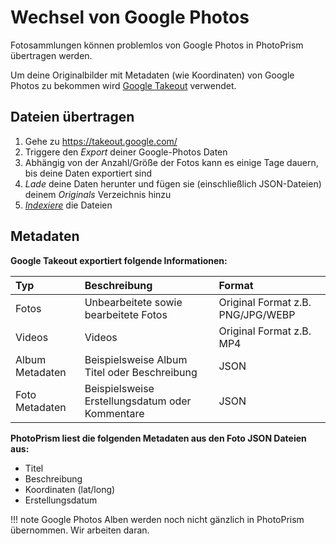 # Wechsel von Google Photos #

Fotosammlungen können problemlos von Google Photos in PhotoPrism übertragen werden.

Um deine Originalbilder mit Metadaten (wie Koordinaten) von Google Photos zu bekommen wird [Google Takeout](https://takeout.google.com/) verwendet.

## Dateien übertragen #

1. Gehe zu https://takeout.google.com/
2. Triggere den *Export* deiner Google-Photos Daten
3. Abhängig von der Anzahl/Größe der Fotos kann es einige Tage dauern, bis deine Daten exportiert sind
4. *Lade* deine Daten herunter und fügen sie (einschließlich JSON-Dateien) deinem *Originals* Verzeichnis hinzu
5. [*Indexiere*](../library/indexing.md) die Dateien

## Metadaten

**Google Takeout exportiert folgende Informationen:**

| Typ | Beschreibung | Format |
|:--|:--|:--|
|Fotos|Unbearbeitete sowie bearbeitete Fotos|Original Format z.B. PNG/JPG/WEBP|
|Videos|Videos|Original Format z.B. MP4|
|Album Metadaten|Beispielsweise Album Titel oder Beschreibung|JSON|
|Foto Metadaten|Beispielsweise Erstellungsdatum oder Kommentare|JSON|

**PhotoPrism liest die folgenden Metadaten aus den Foto JSON Dateien aus:**

- Titel
- Beschreibung
- Koordinaten (lat/long)
- Erstellungsdatum

!!! note
    Google Photos Alben werden noch nicht gänzlich in PhotoPrism übernommen. Wir arbeiten daran.
